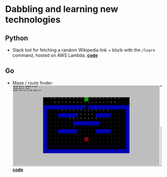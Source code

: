 # Dabbling and learning new technologies

## Python
- Slack bot for fetching a random Wikipedia link + blurb with the `/learn` command, hosted on AWS Lambda. [**code**](https://github.com/benbuckman/dabbling/blob/master/python/slackbot/lambda/lambda_function.py)

## Go

- Maze / route finder:
  ![](https://github.com/benbuckman/dabbling/raw/master/go/golang-maze1.gif)
  [**code**](https://github.com/benbuckman/dabbling/blob/master/go/route-finder/maze.go)
